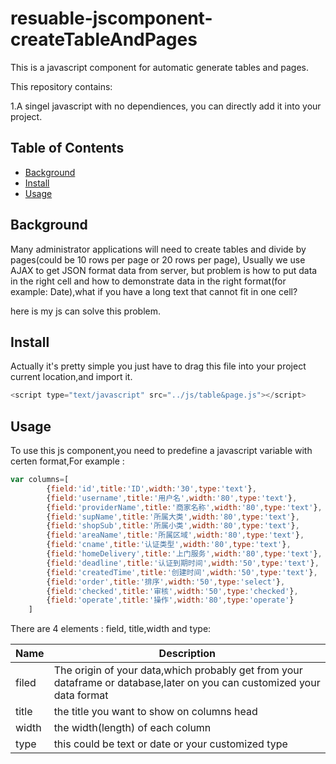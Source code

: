 # resuable-jscomponent-createTableAndPages
This is a javascript component for automatic generate tables and pages.

This repository contains:

1.A singel javascript with no dependiences, you can directly add it into your project.

## Table of Contents

- [Background](#background)
- [Install](#install)
- [Usage](#usage)

## Background

Many administrator applications will need to create tables and divide by pages(could be 10 rows per page or 20 rows per page),
Usually we use AJAX to get JSON format data from server, but problem is how to put data in the right cell and how to 
demonstrate data in the right format(for example: Date),what if you have a long text that cannot fit in one cell?

here is my js can solve this problem.

## Install

Actually it's pretty simple you just have to drag this file into your project current location,and import it.
```javascript
<script type="text/javascript" src="../js/table&page.js"></script>
```

## Usage

To use this js component,you need to predefine a javascript variable with certen format,For example :

```javascript
var columns=[
		{field:'id',title:'ID',width:'30',type:'text'},
		{field:'username',title:'用户名',width:'80',type:'text'},
		{field:'providerName',title:'商家名称',width:'80',type:'text'},
		{field:'supName',title:'所属大类',width:'80',type:'text'},
		{field:'shopSub',title:'所属小类',width:'80',type:'text'},
		{field:'areaName',title:'所属区域',width:'80',type:'text'},
		{field:'cname',title:'认证类型',width:'80',type:'text'},
		{field:'homeDelivery',title:'上门服务',width:'80',type:'text'},
		{field:'deadline',title:'认证到期时间',width:'50',type:'text'},
		{field:'createdTime',title:'创建时间',width:'50',type:'text'},
		{field:'order',title:'排序',width:'50',type:'select'},
		{field:'checked',title:'审核',width:'50',type:'checked'},
		{field:'operate',title:'操作',width:'80',type:'operate'}
	]
  ```
 There are 4 elements : field, title,width and type:
 
 | Name     |   Description    |
 | -------- |  ------------------------------------------------------------------------------------------------------------- |
 | filed    |  The origin of your data,which probably get from your dataframe or database,later on you can customized your data format |
 | title    | the title you want to show on columns head |
 | width    | the width(length) of each column           |
 | type     | this could be text or date or your customized type |
 
 
